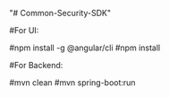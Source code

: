 "# Common-Security-SDK" 

#For UI:

#npm install -g @angular/cli
#npm install

#For Backend:

#mvn clean
#mvn spring-boot:run 
